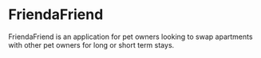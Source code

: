 # FriendaFriend

FriendaFriend is an application for pet owners looking to swap apartments with other pet owners for long or short term stays. 
